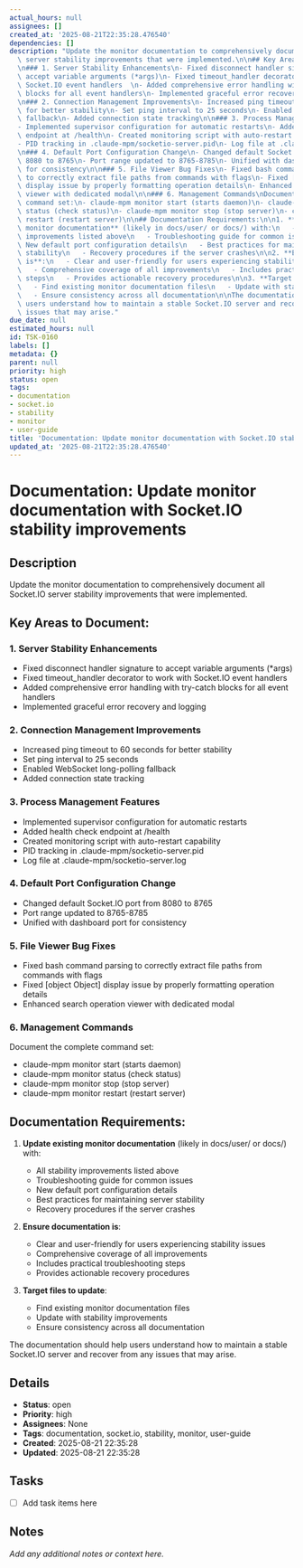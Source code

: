 ```yaml
---
actual_hours: null
assignees: []
created_at: '2025-08-21T22:35:28.476540'
dependencies: []
description: "Update the monitor documentation to comprehensively document all Socket.IO\
  \ server stability improvements that were implemented.\n\n## Key Areas to Document:\n\
  \n### 1. Server Stability Enhancements\n- Fixed disconnect handler signature to\
  \ accept variable arguments (*args)\n- Fixed timeout_handler decorator to work with\
  \ Socket.IO event handlers  \n- Added comprehensive error handling with try-catch\
  \ blocks for all event handlers\n- Implemented graceful error recovery and logging\n\
  \n### 2. Connection Management Improvements\n- Increased ping timeout to 60 seconds\
  \ for better stability\n- Set ping interval to 25 seconds\n- Enabled WebSocket long-polling\
  \ fallback\n- Added connection state tracking\n\n### 3. Process Management Features\n\
  - Implemented supervisor configuration for automatic restarts\n- Added health check\
  \ endpoint at /health\n- Created monitoring script with auto-restart capability\n\
  - PID tracking in .claude-mpm/socketio-server.pid\n- Log file at .claude-mpm/socketio-server.log\n\
  \n### 4. Default Port Configuration Change\n- Changed default Socket.IO port from\
  \ 8080 to 8765\n- Port range updated to 8765-8785\n- Unified with dashboard port\
  \ for consistency\n\n### 5. File Viewer Bug Fixes\n- Fixed bash command parsing\
  \ to correctly extract file paths from commands with flags\n- Fixed [object Object]\
  \ display issue by properly formatting operation details\n- Enhanced search operation\
  \ viewer with dedicated modal\n\n### 6. Management Commands\nDocument the complete\
  \ command set:\n- claude-mpm monitor start (starts daemon)\n- claude-mpm monitor\
  \ status (check status)\n- claude-mpm monitor stop (stop server)\n- claude-mpm monitor\
  \ restart (restart server)\n\n## Documentation Requirements:\n\n1. **Update existing\
  \ monitor documentation** (likely in docs/user/ or docs/) with:\n   - All stability\
  \ improvements listed above\n   - Troubleshooting guide for common issues\n   -\
  \ New default port configuration details\n   - Best practices for maintaining server\
  \ stability\n   - Recovery procedures if the server crashes\n\n2. **Ensure documentation\
  \ is**:\n   - Clear and user-friendly for users experiencing stability issues\n\
  \   - Comprehensive coverage of all improvements\n   - Includes practical troubleshooting\
  \ steps\n   - Provides actionable recovery procedures\n\n3. **Target files to update**:\n\
  \   - Find existing monitor documentation files\n   - Update with stability improvements\n\
  \   - Ensure consistency across all documentation\n\nThe documentation should help\
  \ users understand how to maintain a stable Socket.IO server and recover from any\
  \ issues that may arise."
due_date: null
estimated_hours: null
id: TSK-0160
labels: []
metadata: {}
parent: null
priority: high
status: open
tags:
- documentation
- socket.io
- stability
- monitor
- user-guide
title: 'Documentation: Update monitor documentation with Socket.IO stability improvements'
updated_at: '2025-08-21T22:35:28.476540'
---
```


# Documentation: Update monitor documentation with Socket.IO stability improvements

## Description
Update the monitor documentation to comprehensively document all Socket.IO server stability improvements that were implemented.

## Key Areas to Document:

### 1. Server Stability Enhancements
- Fixed disconnect handler signature to accept variable arguments (*args)
- Fixed timeout_handler decorator to work with Socket.IO event handlers  
- Added comprehensive error handling with try-catch blocks for all event handlers
- Implemented graceful error recovery and logging

### 2. Connection Management Improvements
- Increased ping timeout to 60 seconds for better stability
- Set ping interval to 25 seconds
- Enabled WebSocket long-polling fallback
- Added connection state tracking

### 3. Process Management Features
- Implemented supervisor configuration for automatic restarts
- Added health check endpoint at /health
- Created monitoring script with auto-restart capability
- PID tracking in .claude-mpm/socketio-server.pid
- Log file at .claude-mpm/socketio-server.log

### 4. Default Port Configuration Change
- Changed default Socket.IO port from 8080 to 8765
- Port range updated to 8765-8785
- Unified with dashboard port for consistency

### 5. File Viewer Bug Fixes
- Fixed bash command parsing to correctly extract file paths from commands with flags
- Fixed [object Object] display issue by properly formatting operation details
- Enhanced search operation viewer with dedicated modal

### 6. Management Commands
Document the complete command set:
- claude-mpm monitor start (starts daemon)
- claude-mpm monitor status (check status)
- claude-mpm monitor stop (stop server)
- claude-mpm monitor restart (restart server)

## Documentation Requirements:

1. **Update existing monitor documentation** (likely in docs/user/ or docs/) with:
   - All stability improvements listed above
   - Troubleshooting guide for common issues
   - New default port configuration details
   - Best practices for maintaining server stability
   - Recovery procedures if the server crashes

2. **Ensure documentation is**:
   - Clear and user-friendly for users experiencing stability issues
   - Comprehensive coverage of all improvements
   - Includes practical troubleshooting steps
   - Provides actionable recovery procedures

3. **Target files to update**:
   - Find existing monitor documentation files
   - Update with stability improvements
   - Ensure consistency across all documentation

The documentation should help users understand how to maintain a stable Socket.IO server and recover from any issues that may arise.

## Details
- **Status**: open
- **Priority**: high
- **Assignees**: None
- **Tags**: documentation, socket.io, stability, monitor, user-guide
- **Created**: 2025-08-21 22:35:28
- **Updated**: 2025-08-21 22:35:28

## Tasks
- [ ] Add task items here

## Notes
_Add any additional notes or context here._
